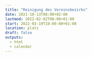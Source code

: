 ```yaml
---
title: "Reinigung des Vereinsbezirks"
date: 2021-10-13T08:00+02:00
lastmod: 2022-02-02T08:00+01:00
start: 2022-03-19T10:00:00+01:00
location: platz
draft: false
outputs:
  - html
  - calendar
---
```


